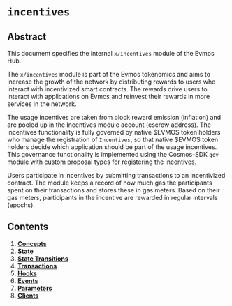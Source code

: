 <!--
order: 0
title: "Incentives Overview"
parent:
  title: "incentives"
-->

# `incentives`

## Abstract

This document specifies the internal `x/incentives` module of the Evmos Hub.

The `x/incentives` module is part of the Evmos tokenomics and aims to increase
the growth of the network by distributing rewards to users who interact with
incentivized smart contracts. The rewards drive users to interact with
applications on Evmos and reinvest their rewards in more services in the
network.

The usage incentives are taken from block reward emission (inflation) and are
pooled up in the Incentives module account (escrow address). The incentives
functionality is fully governed by native $EVMOS token holders who manage the
registration of `Incentives`, so that native $EVMOS token holders decide which
application should be part of the usage incentives. This governance
functionality is implemented using the Cosmos-SDK `gov` module with custom
proposal types for registering the incentives.

Users participate in incentives by submitting transactions to an incentivized
contract. The module keeps a record of how much gas the participants spent on
their transactions and stores these in gas meters. Based on their gas meters,
participants in the incentive are rewarded in regular intervals (epochs).

## Contents

1. **[Concepts](01\_concepts.md)**
2. **[State](02\_state.md)**
3. **[State Transitions](03\_state_transitions.md)**
4. **[Transactions](04\_transactions.md)**
5. **[Hooks](05\_hooks.md)**
6. **[Events](06\_events.md)**
7. **[Parameters](07\_parameters.md)**
8. **[Clients](08\_clients.md)**
